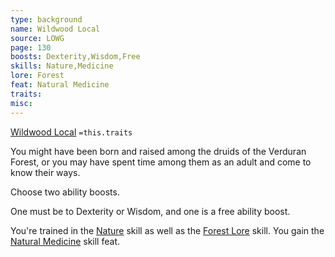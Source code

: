 ```yaml
---
type: background
name: Wildwood Local 
source: LOWG
page: 130
boosts: Dexterity,Wisdom,Free
skills: Nature,Medicine
lore: Forest
feat: Natural Medicine
traits: 
misc: 
---
```


[Wildwood Local](###%20Wildwood%20Local)
`=this.traits`


You might have been born and raised among the druids of the Verduran Forest, or you may have spent time among them as an adult and come to know their ways.

Choose two ability boosts.

One must be to Dexterity or Wisdom, and one is a free ability boost.

You're trained in the [Nature](Nature) skill as well as the [Forest Lore](Forest%20Lore) skill. You gain the [Natural Medicine](Natural%20Medicine) skill feat.

